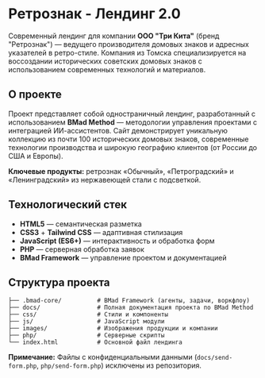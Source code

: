 # Ретрознак - Лендинг 2.0

Современный лендинг для компании **ООО "Три Кита"** (бренд "Ретрознак") — ведущего производителя домовых знаков и адресных указателей в ретро-стиле. Компания из Томска специализируется на воссоздании исторических советских домовых знаков с использованием современных технологий и материалов.

## О проекте

Проект представляет собой одностраничный лендинг, разработанный с использованием **BMad Method** — методологии управления проектами с интеграцией ИИ-ассистентов. Сайт демонстрирует уникальную коллекцию из почти 100 исторических домовых знаков, современные технологии производства и широкую географию клиентов (от России до США и Европы).

**Ключевые продукты:** ретрознак «Обычный», «Петроградский» и «Ленинградский» из нержавеющей стали с подсветкой.

## Технологический стек

- **HTML5** — семантическая разметка
- **CSS3** + **Tailwind CSS** — адаптивная стилизация  
- **JavaScript (ES6+)** — интерактивность и обработка форм
- **PHP** — серверная обработка заявок
- **BMad Framework** — управление проектом и документацией

## Структура проекта

```
├── .bmad-core/          # BMad Framework (агенты, задачи, воркфлоу)
├── docs/                # Полная документация проекта по BMad Method
├── css/                 # Стили и компоненты
├── js/                  # JavaScript модули
├── images/              # Изображения продукции и компании
├── php/                 # Серверные скрипты
└── index.html           # Основной файл лендинга
```

**Примечание:** Файлы с конфиденциальными данными (`docs/send-form.php`, `php/send-form.php`) исключены из репозитория.
